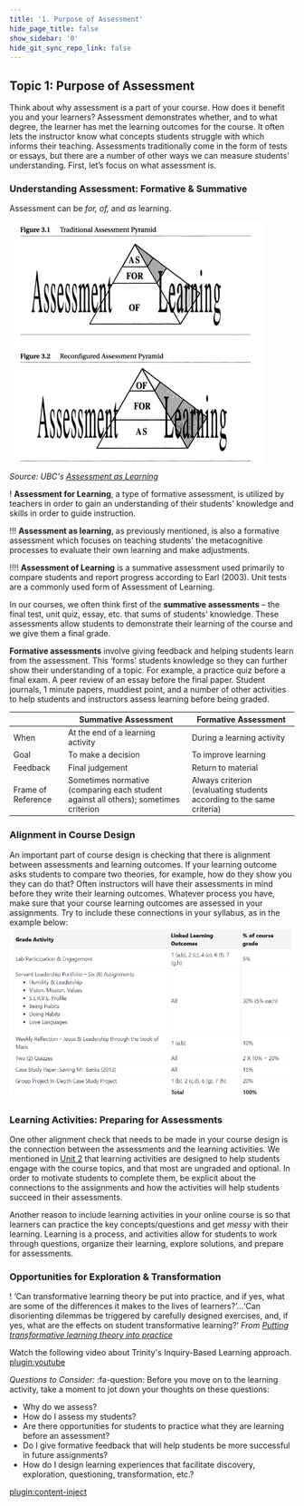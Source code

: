 ```yaml
---
title: '1. Purpose of Assessment'
hide_page_title: false
show_sidebar: '0'
hide_git_sync_repo_link: false
---
```



## Topic 1: Purpose of Assessment
Think about why assessment is a part of your course.  How does it benefit you and your learners?
Assessment demonstrates whether, and to what degree, the learner has met the learning outcomes for the course. It often lets the instructor know what concepts students struggle with which informs their teaching.  Assessments traditionally come in the form of tests or essays, but there are a number of other ways we can measure students’ understanding. First, let’s focus on what assessment is.

### Understanding Assessment: Formative & Summative
Assessment can be *for, of,* and *as* learning.

![](of-for-as-learning.png)
*Source: UBC's [Assessment as Learning](http://etec.ctlt.ubc.ca/510wiki/Assessment_as_Learning)*

! **Assessment for Learning**, a type of formative assessment, is utilized by teachers in order to gain an understanding of their students' knowledge and skills in order to guide instruction.

!!! **Assessment as learning**, as previously mentioned, is also a formative assessment which focuses on teaching students' the metacognitive processes to evaluate their own learning and make adjustments.

!!!! **Assessment of Learning** is a summative assessment used primarily to compare students and report progress according to Earl (2003). Unit tests are a commonly used form of Assessment of Learning.

In our courses, we often think first of the **summative assessments** – the final test, unit quiz, essay, etc. that sums of students' knowledge.  These assessments allow students to demonstrate their learning of the course and we give them a final grade.

**Formative assessments** involve giving feedback and helping students learn from the assessment.  This ‘forms’ students knowledge so they can further show their understanding of a topic.  For example, a practice quiz before a final exam.  A peer review of an essay before the final paper. Student journals, 1 minute papers, muddiest point, and a number of other activities to help students and instructors assess learning before being graded.


|                    | **Summative Assessment**                                                             | **Formative Assessment**                                              |
|--------------------|--------------------------------------------------------------------------------------|-----------------------------------------------------------------------|
| When               | At the end of a learning activity                                                    | During a learning activity                                            |
| Goal               | To make a decision                                                                   | To improve learning                                                   |
| Feedback           | Final judgement                                                                      | Return to material                                                    |
| Frame of Reference | Sometimes normative (comparing each student against all others); sometimes criterion | Always criterion (evaluating students according to the same criteria) |


### Alignment in Course Design
An important part of course design is checking that there is alignment between assessments and learning outcomes.  If your learning outcome asks students to compare two theories, for example, how do they show you they can do that?  Often instructors will have their assessments in mind before they write their learning outcomes.  Whatever process you have, make sure that your course learning outcomes are assessed in your assignments.  Try to include these connections in your syllabus, as in the example below:
![](course-assessment.png)


### Learning Activities: Preparing for Assessments
One other alignment check that needs to be made in your course design is the connection between the assessments and the learning activities.  We mentioned in [Unit 2](https://learn.twu.ca/course/view.php?id=13628&section=2) that learning activities are designed to help students engage with the course topics, and that most are ungraded and optional. In order to motivate students to complete them, be explicit about the connections to the assignments and how the activities will help students succeed in their assessments.

Another reason to include learning activities in your online course is so that learners can practice the key concepts/questions and get *messy* with their learning.  Learning is a process, and activities allow for students to work through questions, organize their learning, explore solutions, and prepare for assessments.   

### Opportunities for Exploration & Transformation

! ‘Can transformative learning theory be put into practice, and if yes, what are some of the differences it makes to the lives of learners?’...‘Can disorienting dilemmas be triggered by carefully designed exercises, and, if yes, what are the effects on student transformative learning?’ *From [Putting transformative learning theory into practice](https://files.eric.ed.gov/fulltext/EJ1059138.pdf)*

Watch the following video about Trinity's Inquiry-Based Learning approach.
[plugin:youtube](https://www.youtube.com/watch?time_continue=61&v=SCa9Nt3X1vU&feature=emb_logo)


*Questions to Consider:*
:fa-question:  Before you move on to the learning activity, take a moment to jot down your thoughts on these questions:
- Why do we assess?  
- How do I assess my students?  
- Are there opportunities for students to practice what they are learning before an assessment?
- Do I give formative feedback that will help students be more successful in future assignments?
- How do I design learning experiences that facilitate discovery, exploration, questioning, transformation, etc.?  

[plugin:content-inject](../_4-1)

